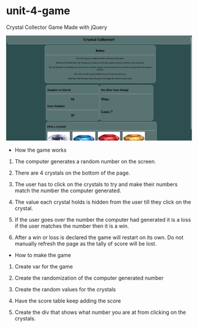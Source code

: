 # unit-4-game
Crystal Collector Game Made with jQuery

![Crystal Collector](images/gamescreenshot.png)

* How the game works

1. The computer generates a random number on the screen.

2. There are 4 crystals on the bottom of the page.

3. The user has to click on the crystals to try and make their numbers match the number the computer generated. 

4. The value each crystal holds is hidden from the user till they click on the crystal.

5. If the user goes over the number the computer had generated it is a loss if the user matches the number then it is a win. 

6. After a win or loss is declared the game will restart on its own. Do not manually refresh the page as the tally of score will be lost. 

* How to make the game

1. Create var for the game

2. Create the randomization of the computer generated number

3. Create the random values for the crystals

4. Have the score table keep adding the score

5. Create the div that shows what number you are at from clicking on the crystals. 